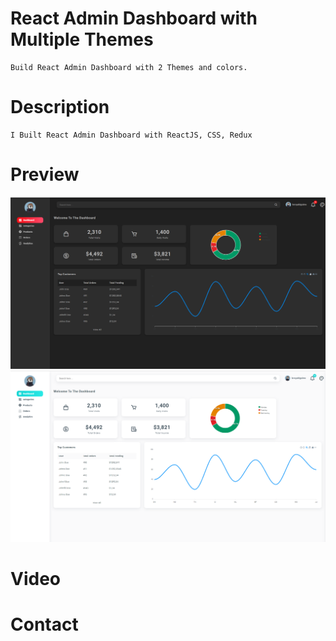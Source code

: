 # React Admin Dashboard with Multiple Themes

    Build React Admin Dashboard with 2 Themes and colors.

# Description

    I Built React Admin Dashboard with ReactJS, CSS, Redux



# Preview
![CHEESE!](black-dashboard.png)
![CHEESE!](light-dash.png)

# Video


# Contact


